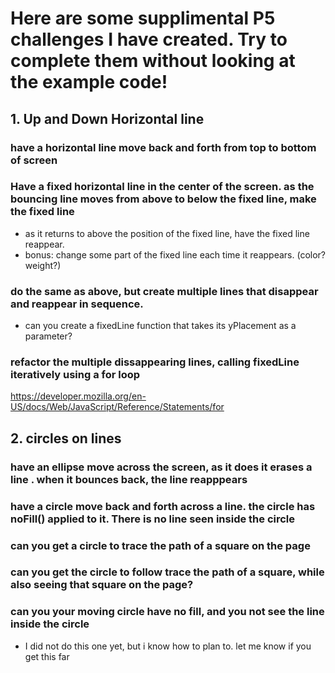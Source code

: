 # Here are some supplimental P5 challenges I have created. Try to complete them without looking at the example code!

## 1. Up and Down Horizontal line

### have a horizontal line move back and forth from top to bottom of screen
### Have a fixed horizontal line in the center of the screen. as the bouncing line moves from above to below the fixed line, make the fixed line 
 - as it returns to above the position of the fixed line, have the fixed line reappear.
 - bonus: change some part of the fixed line each time it reappears. (color? weight?)


### do the same as above, but create multiple lines that disappear and reappear in sequence.
- can you create a fixedLine function that takes its yPlacement as a parameter?

### refactor the  multiple dissappearing lines, calling fixedLine iteratively  using a for loop

https://developer.mozilla.org/en-US/docs/Web/JavaScript/Reference/Statements/for


## 2. circles on lines

### have an ellipse move across the screen, as it does it erases a line . when it bounces back, the line reapppears
### have a circle move back and forth across a line. the circle has noFill() applied to it. There is no line seen inside the circle

### can you get a circle to trace the path of a square on the page

### can you get the circle to follow trace the path of a square, while also seeing that square on the page?

### can you your moving circle have no fill, and you not see the line inside the circle
- I did not do this one yet, but i know how to plan to. let me know if you get this far
